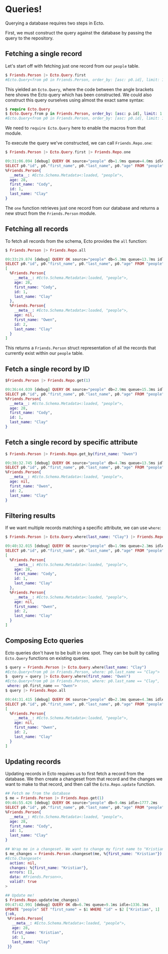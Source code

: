 # Queries!

Querying a database requires two steps in Ecto.

First, we must construct the query against the database by passing the query to the repository.

## Fetching a single record

Let's start off with fetching just one record from our `people` table.

```elixir
$ Friends.Person |> Ecto.Query.first
#Ecto.Query<from p0 in Friends.Person, order_by: [asc: p0.id], limit: 1>
```

This yielded an `Ecto.Query`, where the code between the angle brackets here shows the Ecto query which has been constructed. We could also construct this query ourselves using almost the exact same syntax:

```elixir
$ require Ecto.Query
$ Ecto.Query.from p in Friends.Person, order_by: [asc: p.id], limit: 1
#Ecto.Query<from p0 in Friends.Person, order_by: [asc: p0.id], limit: 1>
```

We need to `require Ecto.Query` here to enable the macros from that module.

To execute the query we've constructed, we can call `Friends.Repo.one`:

```elixir
$ Friends.Person |> Ecto.Query.first |> Friends.Repo.one

09:31:06.094 [debug] QUERY OK source="people" db=1.9ms queue=4.0ms idle=1451.6ms
SELECT p0."id", p0."first_name", p0."last_name", p0."age" FROM "people" AS p0 ORDER BY p0."id" LIMIT 1 []
%Friends.Person{
  __meta__: #Ecto.Schema.Metadata<:loaded, "people">,
  age: 28,
  first_name: "Cody",
  id: 1,
  last_name: "Clay"
}
```

The `one` function retrieves just one record from our database and returns a new struct from the `Friends.Person` module.

## Fetching all records

To fetch all records from the schema, Ecto provides the `all` function:

```elixir
$ Friends.Person |> Friends.Repo.all

09:33:29.874 [debug] QUERY OK source="people" db=5.3ms queue=13.7ms idle=218.7ms
SELECT p0."id", p0."first_name", p0."last_name", p0."age" FROM "people" AS p0 []
[
  %Friends.Person{
    __meta__: #Ecto.Schema.Metadata<:loaded, "people">,
    age: 28,
    first_name: "Cody",
    id: 1,
    last_name: "Clay"
  },
  %Friends.Person{
    __meta__: #Ecto.Schema.Metadata<:loaded, "people">,
    age: nil,
    first_name: "Owen",
    id: 2,
    last_name: "Clay"
  }
]
```

This returns a `Friends.Person` struct representation of all the records that currently exist within our `people` table.

## Fetch a single record by ID

```elixir
$Friends.Person |> Friends.Repo.get(1)

09:36:44.039 [debug] QUERY OK source="people" db=2.9ms queue=15.3ms idle=382.3ms
SELECT p0."id", p0."first_name", p0."last_name", p0."age" FROM "people" AS p0 WHERE (p0."id" = $1) [1]
%Friends.Person{
  __meta__: #Ecto.Schema.Metadata<:loaded, "people">,
  age: 28,
  first_name: "Cody",
  id: 1,
  last_name: "Clay"
}
```

## Fetch a single record by specific attribute

```elixir
$ Friends.Person |> Friends.Repo.get_by(first_name: "Owen")

09:38:32.745 [debug] QUERY OK source="people" db=4.7ms queue=13.5ms idle=1087.0ms
SELECT p0."id", p0."first_name", p0."last_name", p0."age" FROM "people" AS p0 WHERE (p0."first_name" = $1) ["Owen"]
%Friends.Person{
  __meta__: #Ecto.Schema.Metadata<:loaded, "people">,
  age: nil,
  first_name: "Owen",
  id: 2,
  last_name: "Clay"
}
```

## Filtering results

If we want multiple records matching a specific attribute, we can use `where`:

```elixir
$ Friends.Person |> Ecto.Query.where(last_name: "Clay") |> Friends.Repo.all

09:40:32.015 [debug] QUERY OK source="people" db=1.9ms queue=2.3ms idle=1370.8ms
SELECT p0."id", p0."first_name", p0."last_name", p0."age" FROM "people" AS p0 WHERE (p0."last_name" = 'Clay') []
[
  %Friends.Person{
    __meta__: #Ecto.Schema.Metadata<:loaded, "people">,
    age: 28,
    first_name: "Cody",
    id: 1,
    last_name: "Clay"
  },
  %Friends.Person{
    __meta__: #Ecto.Schema.Metadata<:loaded, "people">,
    age: nil,
    first_name: "Owen",
    id: 2,
    last_name: "Clay"
  }
]
```

## Composing Ecto queries

Ecto queries don't have to be built in one spot. They can be built by calling `Ecto.Query` functions on existing queries.

```elixir
$ query = Friends.Person |> Ecto.Query.where(last_name: "Clay")
#Ecto.Query<from p0 in Friends.Person, where: p0.last_name == "Clay">
$  query = query |> Ecto.Query.where(first_name: "Owen")
#Ecto.Query<from p0 in Friends.Person, where: p0.last_name == "Clay",
 where: p0.first_name == "Owen">
$ query |> Friends.Repo.all

09:44:31.415 [debug] QUERY OK source="people" db=2.1ms queue=4.3ms idle=1769.1ms
SELECT p0."id", p0."first_name", p0."last_name", p0."age" FROM "people" AS p0 WHERE (p0."last_name" = 'Clay') AND (p0."first_name" = 'Owen') []
[
  %Friends.Person{
    __meta__: #Ecto.Schema.Metadata<:loaded, "people">,
    age: nil,
    first_name: "Owen",
    id: 2,
    last_name: "Clay"
  }
]
```

## Updating records

Updating records in Ecto requires us to first fetch a record from the database. We then create a changeset from that record and the changes we want to make to that record, and then call the `Ecto.Repo.update` function.

```elixir
## Fetch me from the database
$ me = Friends.Person |> Friends.Repo.get(1)
09:46:55.426 [debug] QUERY OK source="people" db=9.4ms idle=1777.2ms
SELECT p0."id", p0."first_name", p0."last_name", p0."age" FROM "people" AS p0 WHERE (p0."id" = $1) [1]
%Friends.Person{
  __meta__: #Ecto.Schema.Metadata<:loaded, "people">,
  age: 28,
  first_name: "Cody",
  id: 1,
  last_name: "Clay"
}

## Wrap me in a changeset. We want to change my first name to "Kristian"
$ me_changes = Friends.Person.changeset(me, %{first_name: "Kristian"})
#Ecto.Changeset<
  action: nil,
  changes: %{first_name: "Kristian"},
  errors: [],
  data: #Friends.Person<>,
  valid?: true
>

## Update me!
$ Friends.Repo.update(me_changes)
09:47:42.991 [debug] QUERY OK db=6.7ms queue=9.1ms idle=1336.3ms
UPDATE "people" SET "first_name" = $1 WHERE "id" = $2 ["Kristian", 1]
{:ok,
 %Friends.Person{
   __meta__: #Ecto.Schema.Metadata<:loaded, "people">,
   age: 28,
   first_name: "Kristian",
   id: 1,
   last_name: "Clay"
 }}
```
